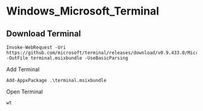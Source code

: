 # Windows_Microsoft_Terminal

## Download Terminal

```
Invoke-WebRequest -Uri https://github.com/microsoft/terminal/releases/download/v0.9.433.0/Microsoft.WindowsTerminal_0.9.433.0_8wekyb3d8bbwe.msixbundle -OutFile terminal.msixbundle -UseBasicParsing
```

Add Terminal

`Add-AppxPackage .\terminal.msixbundle`

Open Terminal

`wt`
